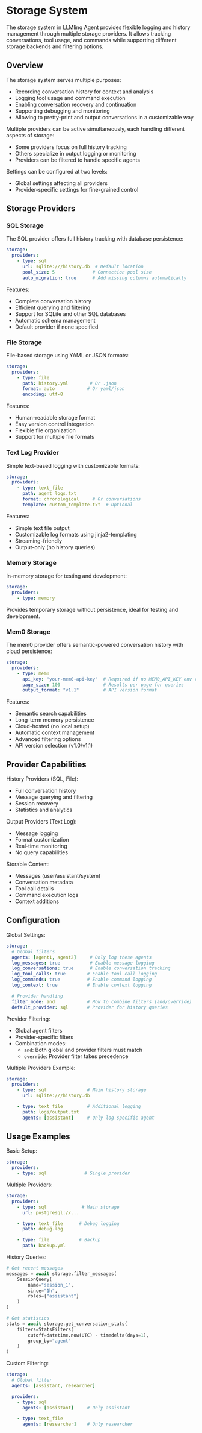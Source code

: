 # Storage System

The storage system in LLMling Agent provides flexible logging and history management through multiple storage providers. It allows tracking conversations, tool usage, and commands while supporting different storage backends and filtering options.

## Overview

The storage system serves multiple purposes:

- Recording conversation history for context and analysis
- Logging tool usage and command execution
- Enabling conversation recovery and continuation
- Supporting debugging and monitoring
- Allowing to pretty-print and output conversations in a customizable way

Multiple providers can be active simultaneously, each handling different aspects of storage:

- Some providers focus on full history tracking
- Others specialize in output logging or monitoring
- Providers can be filtered to handle specific agents

Settings can be configured at two levels:

- Global settings affecting all providers
- Provider-specific settings for fine-grained control

## Storage Providers

### SQL Storage
The SQL provider offers full history tracking with database persistence:
```yaml
storage:
  providers:
    - type: sql
      url: sqlite:///history.db  # Default location
      pool_size: 5              # Connection pool size
      auto_migration: true      # Add missing columns automatically
```
Features:

- Complete conversation history
- Efficient querying and filtering
- Support for SQLite and other SQL databases
- Automatic schema management
- Default provider if none specified

### File Storage

File-based storage using YAML or JSON formats:

```yaml
storage:
  providers:
    - type: file
      path: history.yml        # Or .json
      format: auto            # Or yaml/json
      encoding: utf-8
```
Features:

- Human-readable storage format
- Easy version control integration
- Flexible file organization
- Support for multiple file formats

### Text Log Provider

Simple text-based logging with customizable formats:

```yaml
storage:
  providers:
    - type: text_file
      path: agent_logs.txt
      format: chronological     # Or conversations
      template: custom_template.txt  # Optional
```
Features:

- Simple text file output
- Customizable log formats using jinja2-templating
- Streaming-friendly
- Output-only (no history queries)

### Memory Storage

In-memory storage for testing and development:

```yaml
storage:
  providers:
    - type: memory
```
Provides temporary storage without persistence, ideal for testing and development.


### Mem0 Storage
The mem0 provider offers semantic-powered conversation history with cloud persistence:

```yaml
storage:
  providers:
    - type: mem0
      api_key: "your-mem0-api-key"  # Required if no MEM0_API_KEY env var set
      page_size: 100                # Results per page for queries
      output_format: "v1.1"         # API version format
```
Features:

- Semantic search capabilities
- Long-term memory persistence
- Cloud-hosted (no local setup)
- Automatic context management
- Advanced filtering options
- API version selection (v1.0/v1.1)



## Provider Capabilities

History Providers (SQL, File):

- Full conversation history
- Message querying and filtering
- Session recovery
- Statistics and analytics

Output Providers (Text Log):

- Message logging
- Format customization
- Real-time monitoring
- No query capabilities

Storable Content:

- Messages (user/assistant/system)
- Conversation metadata
- Tool call details
- Command execution logs
- Context additions

## Configuration

Global Settings:
```yaml
storage:
  # Global filters
  agents: [agent1, agent2]     # Only log these agents
  log_messages: true           # Enable message logging
  log_conversations: true      # Enable conversation tracking
  log_tool_calls: true        # Enable tool call logging
  log_commands: true          # Enable command logging
  log_context: true           # Enable context logging

  # Provider handling
  filter_mode: and            # How to combine filters (and/override)
  default_provider: sql       # Provider for history queries
```

Provider Filtering:

- Global agent filters
- Provider-specific filters
- Combination modes:
  - `and`: Both global and provider filters must match
  - `override`: Provider filter takes precedence

Multiple Providers Example:
```yaml
storage:
  providers:
    - type: sql               # Main history storage
      url: sqlite:///history.db

    - type: text_file         # Additional logging
      path: logs/output.txt
      agents: [assistant]     # Only log specific agent
```

## Usage Examples

Basic Setup:
```yaml
storage:
  providers:
    - type: sql              # Single provider
```

Multiple Providers:
```yaml
storage:
  providers:
    - type: sql             # Main storage
      url: postgresql://...

    - type: text_file      # Debug logging
      path: debug.log

    - type: file           # Backup
      path: backup.yml
```

History Queries:
```python
# Get recent messages
messages = await storage.filter_messages(
    SessionQuery(
        name="session_1",
        since="1h",
        roles={"assistant"}
    )
)

# Get statistics
stats = await storage.get_conversation_stats(
    filters=StatsFilters(
        cutoff=datetime.now(UTC) - timedelta(days=1),
        group_by="agent"
    )
)
```

Custom Filtering:
```yaml
storage:
  # Global filter
  agents: [assistant, researcher]

  providers:
    - type: sql
      agents: [assistant]     # Only assistant

    - type: text_file
      agents: [researcher]    # Only researcher
```
